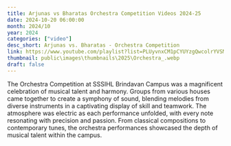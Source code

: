 ```yaml
---
title: Arjunas vs Bharatas Orchestra Competition Videos 2024-25
date: 2024-10-20 06:00:00
month: 2024/10
year: 2024
categories: ["video"]
desc_short: Arjunas vs. Bharatas - Orchestra Competition 
link: https://www.youtube.com/playlist?list=PLUyvnxCM1pCYUYzgQwcolrYVSMLCLdckv
thumbnail: public\images\thumbnails\2025\Orchestra_.webp
draft: false
---
```


 The Orchestra Competition at SSSIHL Brindavan Campus was a magnificent celebration of musical talent and harmony. Groups from various houses came together to create a symphony of sound, blending melodies from diverse instruments in a captivating display of skill and teamwork. The atmosphere was electric as each performance unfolded, with every note resonating with precision and passion. From classical compositions to contemporary tunes, the orchestra performances showcased the depth of musical talent within the campus.